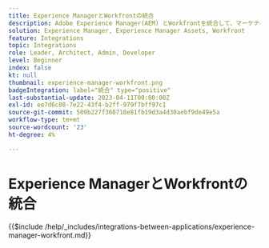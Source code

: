 ```yaml
---
title: Experience ManagerとWorkfrontの統合
description: Adobe Experience Manager(AEM) とWorkfrontを統合して、マーケティング操作を合理化します。
solution: Experience Manager, Experience Manager Assets, Workfront
feature: Integrations
topic: Integrations
role: Leader, Architect, Admin, Developer
level: Beginner
index: false
kt: null
thumbnail: experience-manager-workfront.png
badgeIntegration: label="統合" type="positive"
last-substantial-update: 2023-04-11T00:00:00Z
exl-id: ee7d6c08-7e22-43f4-b2ff-979f7bff97c1
source-git-commit: 509b227f360718e81fb19d3a4d30aebf9de49e5a
workflow-type: tm+mt
source-wordcount: '23'
ht-degree: 4%

---
```


# Experience ManagerとWorkfrontの統合

{{$include /help/_includes/integrations-between-applications/experience-manager-workfront.md}}
